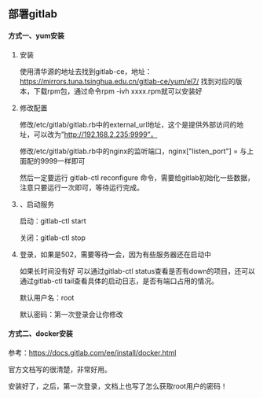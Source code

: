 ## 部署gitlab

#### 方式一、yum安装

1. 安装

   使用清华源的地址去找到gitlab-ce，地址：https://mirrors.tuna.tsinghua.edu.cn/gitlab-ce/yum/el7/ 找到对应的版本，下载rpm包，通过命令rpm -ivh xxxx.rpm就可以安装好

2. 修改配置

   修改/etc/gitlab/gitlab.rb中的external_url地址，这个是提供外部访问的地址，可以改为”http://192.168.2.235:9999”，

   修改/etc/gitlab/gitlab.rb中的nginx的监听端口，nginx["listen_port"] = 与上面配的9999一样即可

   然后一定要运行 gitlab-ctl reconfigure 命令，需要给gitlab初始化一些数据，注意只要运行一次即可，等待运行完成。

3. 、启动服务

   启动：gitlab-ctl start

   关闭：gitlab-ctl stop

4. 登录，如果是502，需要等待一会，因为有些服务器还在启动中

   如果长时间没有好 可以通过gitlab-ctl status查看是否有down的项目，还可以通过gitlab-ctl tail查看具体的启动日志，是否有端口占用的情况。

   

   默认用户名：root

   默认密码：第一次登录会让你修改





#### 方式二、docker安装

参考：https://docs.gitlab.com/ee/install/docker.html

官方文档写的很清楚，非常好用。



安装好了，之后，第一次登录，文档上也写了怎么获取root用户的密码！

